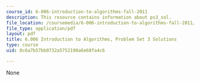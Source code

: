 ```yaml
---
course_id: 6-006-introduction-to-algorithms-fall-2011
description: This resource contains information about ps3_sol.
file_location: /coursemedia/6-006-introduction-to-algorithms-fall-2011/0c6a7b57bb0732a5752198a6e68fa4c6_MIT6_006F11_ps3_sol.pdf
file_type: application/pdf
layout: pdf
title: 6.006 Introduction to Algorithms, Problem Set 3 Solutions
type: course
uid: 0c6a7b57bb0732a5752198a6e68fa4c6

---
```

None